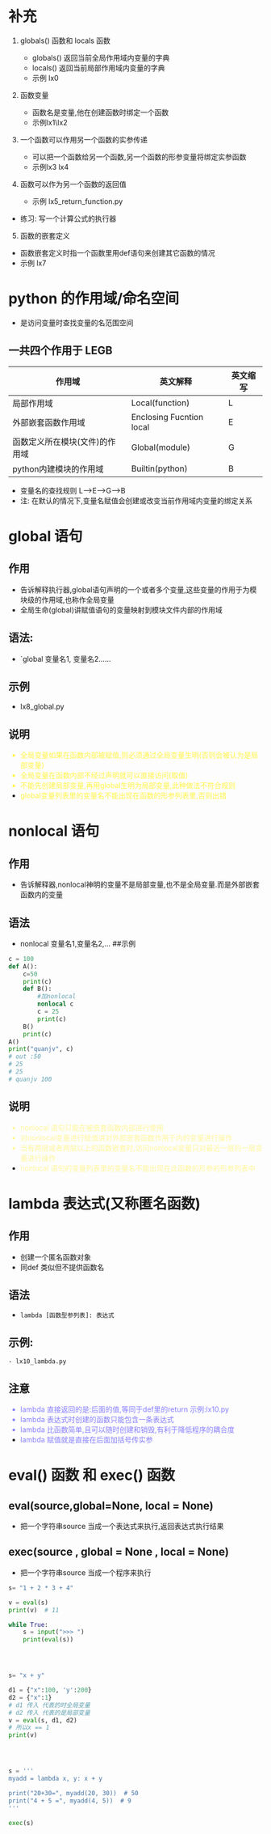 # 补充
1. globals() 函数和 locals  函数
    - globals() 返回当前全局作用域内变量的字典
    - locals()  返回当前局部作用域内变量的字典
    - 示例 lx0

2.  函数变量
    - 函数名是变量,他在创建函数时绑定一个函数
    - 示例lx1\lx2

3. 一个函数可以作用另一个函数的实参传递
    - 可以把一个函数给另一个函数,另一个函数的形参变量将绑定实参函数
    - 示例lx3 lx4
4. 函数可以作为另一个函数的返回值
    - 示例 lx5_return_function.py
- 练习: 写一个计算公式的执行器
5. 函数的嵌套定义
- 函数嵌套定义时指一个函数里用def语句来创建其它函数的情况
- 示例 lx7

# python 的作用域/命名空间
- 是访问变量时查找变量的名范围空间
## 一共四个作用于 LEGB
作用域| 英文解释 | 英文缩写
---|---|---
局部作用域|Local(function)|L
外部嵌套函数作用域|Enclosing Fucntion local| E
函数定义所在模块(文件)的作用域|Global(module)|G
python内建模块的作用域|Builtin(python)|B
- 变量名的查找规则 L-->E-->G-->B
- 注: 在默认的情况下,变量名赋值会创建或改变当前作用域内变量的绑定关系

# global 语句
## 作用
- 告诉解释执行器,global语句声明的一个或者多个变量,这些变量的作用于为模块级的作用域,也称作全局变量
- 全局生命(global)讲赋值语句的变量映射到模块文件内部的作用域
## 语法:
- `global 变量名1, 变量名2......
## 示例
- lx8_global.py
## 说明<font color=FFF444>
- 全局变量如果在函数内部被赋值,则必须通过全局变量生明(否则会被认为是局部变量)
- 全局变量在函数内部不经过声明就可以直接访问(取值)
- 不能先创建局部变量,再用global生明为局部变量,此种做法不符合规则
- global变量列表里的变量名不能出现在函数的形参列表里,否则出错</font>

# nonlocal 语句
## 作用
- 告诉解释器,nonlocal神明的变量不是局部变量,也不是全局变量.而是外部嵌套函数内的变量
## 语法
- nonlocal 变量名1,变量名2,...
##示例
```py
c = 100
def A():
    c=50
    print(c)
    def B():
        #加nonlocal
        nonlocal c
        c = 25
        print(c)
    B()
    print(c)
A()
print("quanjv", c)
# out :50
# 25
# 25
# quanjv 100
```
## 说明<font color=FFF699>
- nonlocal 语句只能在被嵌套函数内部进行使用
- 对nonlocal变量进行赋值讲对外部嵌套函数作用于内的变量进行操作
- 当有两层或者两层以上的函数嵌套时,访问nonlocal变量只对最近一层的一层变量进行操作
- nonlocal 语句的变量列表里的变量名不能出现在此函数的形参的形参列表中</font>

# lambda 表达式(又称匿名函数)
## 作用
- 创建一个匿名函数对象
- 同def 类似但不提供函数名
## 语法
- `lambda [函数型参列表]: 表达式`
## 示例:
    - lx10_lambda.py
## 注意<font color = 877FFF>
- lambda 直接返回的是:后面的值,等同于def里的return 示例:lx10.py
- lambda 表达式时创建的函数只能包含一条表达式
- lambda 比函数简单,且可以随时创建和销毁,有利于降低程序的耦合度
- lambda 赋值就是直接在后面加括号传实参</font>



# eval() 函数 和 exec() 函数
## eval(source,global=None, local = None) 
- 把一个字符串source 当成一个表达式来执行,返回表达式执行结果
## exec(source , global = None , local = None)
- 把一个字符串source 当成一个程序来执行

```py
s= "1 + 2 * 3 + 4"

v = eval(s)
print(v)  # 11

while True:
    s = input(">>> ")
    print(eval(s))




s= "x + y"

d1 = {"x":100, 'y':200}
d2 = {"x":1}
# d1 传入 代表的时全局变量
# d2 传入 代表的是局部变量
v = eval(s, d1, d2)
# 所以x == 1
print(v)




s = '''
myadd = lambda x, y: x + y

print("20+30=", myadd(20, 30))  # 50
print("4 + 5 =", myadd(4, 5))  # 9
'''

exec(s)
```